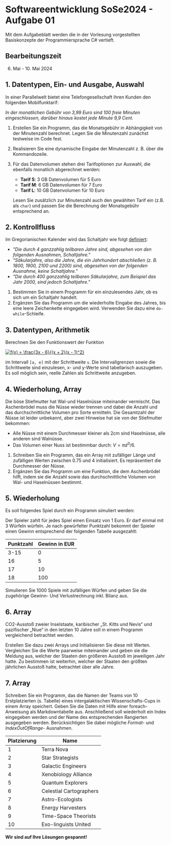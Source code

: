 # Softwareentwicklung SoSe2024 - Aufgabe 01

Mit dem Aufgabeblatt werden die in der Vorlesung vorgestellten Basiskonzepte der Programmiersprache C# vertieft.

## Bearbeitungszeit

6. Mai - 10. Mai 2024

## 1. Datentypen, Ein- und Ausgabe, Auswahl

In einer Parallelwelt bietet eine Telefongesellschaft ihren Kunden den folgenden Mobilfunktarif:

*In der monatlichen Gebühr von 3,99 Euro sind 100 freie Minuten eingeschlossen, darüber hinaus kostet jede Minute 9,9 Cent.*

1. Erstellen Sie ein Programm, das die Monatsgebühr in Abhängigkeit von der Minutenzahl berechnet. Legen Sie die Minutenzahl zunächst testweise im Code fest.

2. Realisieren Sie eine dynamische Eingabe der Minutenzahl z. B. über die Kommandozeile.

3. Für das Datenvolumen stehen drei Tarifoptionen zur Auswahl, die ebenfalls monatlich abgerechnet werden:

    - **Tarif S**: 3 GB Datenvolumen für 5 Euro
    - **Tarif M**: 6 GB Datenvolumen für 7 Euro
    - **Tarif L**: 10 GB Datenvolumen für 10 Euro

    Lesen Sie zusätzlich zur Minutenzahl auch den gewählten Tarif ein (z.B. als `char`) und passen Sie die Berechnung der Monatsgebühr entsprechend an.

## 2. Kontrollfluss

Im Gregorianischen Kalender wird das Schaltjahr wie folgt [definiert](https://de.wikipedia.org/wiki/Schaltjahr#Gregorianischer_Kalender):

 - *"Die durch 4 ganzzahlig teilbaren Jahre sind, abgesehen von den folgenden Ausnahmen, Schaltjahre."*
 - *"Säkularjahre, also die Jahre, die ein Jahrhundert abschließen (z. B. 1800, 1900, 2100 und 2200) sind, abgesehen von der folgenden Ausnahme, keine Schaltjahre."*
 - *"Die durch 400 ganzzahlig teilbaren Säkularjahre, zum Beispiel das Jahr 2000, sind jedoch Schaltjahre."*

1. Bestimmen Sie in einem Programm für ein einzulesendes Jahr, ob es sich um ein Schaltjahr handelt.
2. Ergänzen Sie das Programm um die wiederholte Eingabe des Jahres, bis eine leere Zeichenkette eingegeben wird.
   Verwenden Sie dazu eine `do-while`-Schleife.

## 3. Datentypen, Arithmetik

Berechnen Sie den Funktionswert der Funktion

<a href="https://www.codecogs.com/eqnedit.php?latex=f(x)&space;=&space;\frac{3x&space;-&space;6}{(x&space;&plus;&space;2)(x&space;-&space;1)^2}" target="_blank"><img src="https://latex.codecogs.com/gif.latex?f(x)&space;=&space;\frac{3x&space;-&space;6}{(x&space;&plus;&space;2)(x&space;-&space;1)^2}" title="f(x) = \frac{3x - 6}{(x + 2)(x - 1)^2}" /></a>

im Intervall `[a, e]` mit der Schrittweite `s`.
Die Intervallgrenzen sowie die Schrittweite sind einzulesen, x- und y-Werte sind tabellarisch auszugeben.
Es soll möglich sein, reelle Zahlen als Schrittweite anzugeben.

## 4. Wiederholung, Array

Die böse Stiefmutter hat Wal-und Haselnüsse miteinander vermischt.
Das Aschenbrödel muss die Nüsse wieder trennen und dabei die Anzahl und das durchschnittliche Volumen pro Sorte ermitteln.
Die Gesamtzahl der Nüsse ist leider unbekannt, aber zwei Hinweise hat sie von der Stiefmutter bekommen:

 - Alle Nüsse mit einem Durchmesser kleiner als 2cm sind Haselnüsse, alle anderen sind Walnüsse.
 - Das Volumen einer Nuss ist bestimmbar durch: $V = \pi d^3 / 6$.

1. Schreiben Sie ein Programm, das ein Array mit zufälliger Länge und zufälligen Werten zwischen 0.75 und 4 initialisiert.
   Es repräsentiert die Durchmesser der Nüsse.
2. Ergänzen Sie das Programm um eine Funktion, die dem Aschenbrödel hilft, indem sie die Anzahl sowie das durchschnittliche Volumen von Wal- und Haselnüssen bestimmt.

## 5. Wiederholung

Es soll folgendes Spiel durch ein Programm simuliert werden:

Der Spieler zahlt für jedes Spiel einen Einsatz von 1 Euro.
Er darf einmal mit 3 Würfeln würfeln.
Je nach gewürfelter Punktzahl bekommt der Spieler einen Gewinn entsprechend der folgenden Tabelle ausgezahlt:

Punktzahl | Gewinn in EUR
---       | ---
3-15      | 0
16        | 5
17        | 10
18        | 100

Simulieren Sie 1000 Spiele mit zufälligen Würfen und geben Sie die zugehörige Gewinn- Und Verlustrechnung inkl. Bilanz aus.

## 6. Array

CO2-Ausstoß zweier Inselstaate, karibischer „St. Kitts und Nevis“ und pazifischer „Niue“ in den letzten 10 Jahre soll in einem Programm vergleichend betrachtet werden.

Erstellen Sie dazu zwei Arrays und Initialisieren Sie diese mit Werten. Vergleichen Sie die Werte paarweise miteinander und geben sie die Meldung aus, welcher der Staaten den größeren Ausstoß im jeweiligen Jahr hatte.
Zu bestimmen ist weiterhin, welcher der Staaten den größten jährlichen Ausstoß hatte, betrachtet über alle Jahre.

## 7. Array

Schreiben Sie ein Programm, das die Namen der Teams von 10 Erstplatzierten (s. Tabelle) eines intergalaktischen Wissenschafts-Cups in einem Array speichert. Geben Sie die Daten mit Hilfe einer foreach-Anweisung als Markdowntabelle aus. Anschließend soll wiederholt ein Index eingegeben werden und der Name des entsprechenden Rangierten ausgegeben werden. Berücksichtigen Sie dabei mögliche *Format-* und *IndexOutOfRange-* Ausnahmen.

Platzierung | Name
---- | ---------------------------
1	 | Terra Nova
2	 | Star Strategists
3	 | Galactic Engineers 
4	 | Xenobiology Alliance
5	 | Quantum Explorers
6	 | Celestial Cartographers 
7	 | Astro-Ecologists
8	 | Energy Harvesters
9	 | Time-Space Theorists
10 | Exo-linguists United


**Wir sind auf Ihre Lösungen gespannt!**
